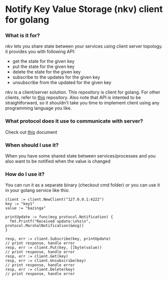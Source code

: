 # Notify Key Value Storage (nkv) client for golang

### What is it for? 
nkv lets you share state between your services using client server topology. 
it provides you with following API:

- get the state for the given key
- put the state for the given key
- delete the state for the given key
- subscribe to the updates for the given key
- unsubscribe from the updated for the given key

nkv is a client/server solution. This repository is client for golang. For other clients, refer to [this](https://github.com/uncleDecart/nkv) repository.
Also note that API is intented to be straightforward, so it shouldn't take you time to implement client using any programming language you like.

### What protocol does it use to communicate with server?

Check out [this](https://github.com/uncleDecart/nkv/blob/main/docs/CLIENT_SERVER_PROTOCOL.md) document

### When should I use it?
When you have some shared state between services/processes and you also want to be notified when the value is changed

### How do I use it?

You can run it as a separate binary (checkout cmd folder) or you can use it in your golang service like this:


```golang
client := client.NewClient("127.0.0.1:4222")
key := "key1"
value := "bazinga"

printUpdate := func(msg protocol.Notification) {
  fmt.Printf("Received update:\n%s\n", protocol.MarshalNotification(&msg))
}

resp, err := client.Subscribe(key, printUpdate)
// print response, handle error
resp, err := client.Put(key, []byte(value))
// print response, handle error
resp, err := client.Get(key)
resp, err := client.Unsubscribe(key)
// print response, handle error
resp, err := client.Delete(key)
// print response, handle error
```

